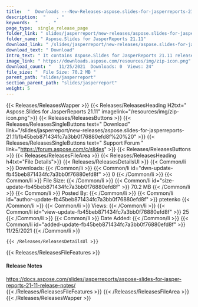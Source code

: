 ```yaml
---
title:  "  Downloads ---New-Releases-aspose.slides-for-jasperreports-21.11 . " 
description:  "    . " 
keywords:  "    . " 
page_type:  single_release_page
folder_link: " slides/jasperreport/new-releases/aspose.slides-for-jasperreports-21.11/"
folder_name: " Aspose.Slides for JasperReports 21.11"
download_link: " /slides/jasperreport/new-releases/aspose.slides-for-jasperreports-21.11/fb45beb871434fc7a3bb0f76880efd8f"
download_text: " Download"
Intro_text: " It contains Aspose.Slides for JasperReports 21.11 release."
image_link: " https://downloads.aspose.com/resources/img/zip-icon.png"
download_count: "   11/25/2021  Downloads: 0  Views: 24"
file_size: "  File Size: 70.2 MB "
parent_path: "slides/jasperreport"
section_parent_path: "slides/jasperreport"
weight: 5 
---
```


{{< Releases/ReleasesWapper >}}
  {{< Releases/ReleasesHeading H2txt=" Aspose.Slides for JasperReports 21.11" imagelink="/resources/img/zip-icon.png">}}
  {{< Releases/ReleasesButtons >}}
    {{< Releases/ReleasesSingleButtons text=" Download" link="/slides/jasperreport/new-releases/aspose.slides-for-jasperreports-21.11/fb45beb871434fc7a3bb0f76880efd8f%20%20" >}}
    {{< Releases/ReleasesSingleButtons text=" Support Forum " link="https://forum.aspose.com/c/slides" >}}
  {{< Releases/ReleasesButtons >}}
  {{< Releases/ReleasesFileArea >}}
    {{< Releases/ReleasesHeading h4txt="File Details">}}
    {{< Releases/ReleasesDetailsUl >}}
            {{< Common/li  >}} Downloads: {{< /Common/li >}} 
      {{< Common/li id="dwn-update-fb45beb871434fc7a3bb0f76880efd8f" >}} 0 {{< /Common/li >}} 
      {{< Common/li  >}} File Size: {{< /Common/li >}} 
      {{< Common/li id="size-update-fb45beb871434fc7a3bb0f76880efd8f" >}} 70.2 MB {{< /Common/li >}} 
      {{< Common/li  >}} Posted By: {{< /Common/li >}} 
      {{< Common/li id="author-update-fb45beb871434fc7a3bb0f76880efd8f" >}} ptetenko {{< /Common/li >}} 
      {{< Common/li  >}} Views: {{< /Common/li >}} 
      {{< Common/li id="view-update-fb45beb871434fc7a3bb0f76880efd8f" >}} 25 {{< /Common/li >}} 
      {{< Common/li  >}} Date Added: {{< /Common/li >}} 
      {{< Common/li id="added-update-fb45beb871434fc7a3bb0f76880efd8f" >}} 11/25/2021 {{< /Common/li >}} 

    {{< /Releases/ReleasesDetailsUl >}}

  {{< Releases/ReleasesFileFeatures >}}
      <h4>Release Notes</h4><div><a href="https://docs.aspose.com/slides/jasperreports/aspose-slides-for-jasper-reports-21-11-release-notes/">https://docs.aspose.com/slides/jasperreports/aspose-slides-for-jasper-reports-21-11-release-notes/</a></div>
  {{< /Releases/ReleasesFileFeatures >}}
 {{< /Releases/ReleasesFileArea >}}
{{< /Releases/ReleasesWapper >}}


